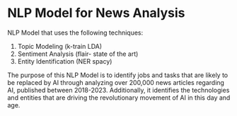 # NLP Model for News Analysis
NLP Model that uses the following techniques:
1. Topic Modeling (k-train LDA)
2. Sentiment Analysis (flair- state of the art)
3. Entity Identification (NER spacy)

The purpose of this NLP Model is to identify jobs and tasks that are likely to be replaced by AI through analyzing over 200,000 news articles regarding AI, published between 2018-2023. Additionally, it identifies the technologies and entities that are driving the revolutionary movement of AI in this day and age. 
